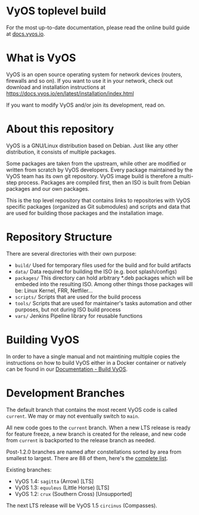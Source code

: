 VyOS toplevel build
===================

For the most up-to-date documentation, please read the online build guide at
[docs.vyos.io](https://docs.vyos.io/en/latest/contributing/build-vyos.html).

# What is VyOS

VyOS is an open source operating system for network devices (routers, firewalls
and so on). If you want to use it in your network, check out download and
installation instructions at https://docs.vyos.io/en/latest/installation/index.html

If you want to modify VyOS and/or join its development, read on.

# About this repository

VyOS is a GNU/Linux distribution based on Debian. Just like any other
distribution, it consists of multiple packages.

Some packages are taken from the upstream, while other are modified or written
from scratch by VyOS developers. Every package maintained by the VyOS team has
its own git repository. VyOS image build is therefore a multi-step process.
Packages are compiled first, then an ISO is built from Debian packages and our
own packages.

This is the top level repository that contains links to repositories with VyOS
specific packages (organized as Git submodules) and scripts and data that are
used for building those packages and the installation image.

# Repository Structure

There are several directories with their own purpose:

 * `build/`    Used for temporary files used for the build and for build artifacts
 * `data/`     Data required for building the ISO (e.g. boot splash/configs)
 * `packages/` This directory can hold arbitrary *.deb
               packages which will be embeded into the resulting ISO.
               Among other things those packages will be: Linux Kernel, FRR,
               Netfiler...
 * `scripts/`  Scripts that are used for the build process
 * `tools/`    Scripts that are used for maintainer's tasks automation and other
               purposes, but not during ISO build process
 * `vars/`     Jenkins Pipeline library for reusable functions

# Building VyOS

In order to have a single manual and not maintining multiple copies the
instructions on how to build VyOS either in a Docker container or natively can
be found in our [Documentation - Build VyOS](https://docs.vyos.io/en/latest/contributing/build-vyos.html).

# Development Branches

The default branch that contains the most recent VyOS code is called `current`.
We may or may not eventually switch to `main`.

All new code goes to the `current` branch. When a new LTS release is ready for feature freeze, a
new branch is created for the release, and new code from `current` is backported
to the release branch as needed.

Post-1.2.0 branches are named after constellations sorted by area from smallest
to largest. There are 88 of them, here's the
[complete list](https://en.wikipedia.org/wiki/IAU_designated_constellations_by_area).

Existing branches:

* VyOS 1.4: `sagitta` (Arrow) [LTS]
* VyOS 1.3: `equuleus` (Little Horse) [LTS]
* VyOS 1.2: `crux` (Southern Cross) [Unsupported]

The next LTS release will be VyOS 1.5 `circinus` (Compasses).
